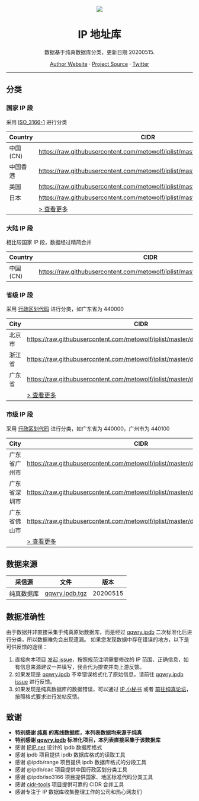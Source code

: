 <p align="center">
<a href="https://github.com/metowolf/iplist">
<img src="https://user-images.githubusercontent.com/2666735/50806883-84930c00-1333-11e9-869e-3c2f2664f154.png" />
</a>
</p>

<h1 align="center">IP 地址库</h1>

<p align="center">数据基于纯真数据库分类，更新日期 20200515.</p>

<p align=center>
<a href="https://i-meto.com/">Author Website</a> ·
<a href="https://github.com/metowolf/iplist">Project Source</a> ·
<a href="https://twitter.com/metowolf">Twitter</a>
</p>

***

## 分类

### 国家 IP 段

采用 [ISO_3166-1](https://zh.wikipedia.org/wiki/ISO_3166-1%E4%BA%8C%E4%BD%8D%E5%AD%97%E6%AF%8D%E4%BB%A3%E7%A0%81) 进行分类

|Country|CIDR|
|---|---|
|中国 (CN)|https://raw.githubusercontent.com/metowolf/iplist/master/data/country/CN.txt|
|中国香港|https://raw.githubusercontent.com/metowolf/iplist/master/data/country/HK.txt|
|美国|https://raw.githubusercontent.com/metowolf/iplist/master/data/country/US.txt|
|日本|https://raw.githubusercontent.com/metowolf/iplist/master/data/country/JP.txt|
||[ > 查看更多](https://github.com/metowolf/iplist/tree/master/docs/country.md)|

### 大陆 IP 段

相比较国家 IP 段，数据经过精简合并

|Country|CIDR|
|---|---|
|中国 (CN)|https://raw.githubusercontent.com/metowolf/iplist/master/data/special/china.txt|

### 省级 IP 段

采用 [行政区划代码](http://www.mca.gov.cn/article/sj/xzqh/2019/201901-06/201906211048.html) 进行分类，如广东省为 440000

|City|CIDR|
|---|---|
|北京市|https://raw.githubusercontent.com/metowolf/iplist/master/data/cncity/110000.txt|
|浙江省|https://raw.githubusercontent.com/metowolf/iplist/master/data/cncity/330000.txt|
|广东省|https://raw.githubusercontent.com/metowolf/iplist/master/data/cncity/440000.txt|
||[ > 查看更多](https://github.com/metowolf/iplist/tree/master/docs/cncity.md)|

### 市级 IP 段

采用 [行政区划代码](http://www.mca.gov.cn/article/sj/xzqh/2019/201901-06/20190203221738.html) 进行分类，如广东省为 440000，广州市为 440100

|City|CIDR|
|---|---|
|广东省广州市|https://raw.githubusercontent.com/metowolf/iplist/master/data/cncity/440100.txt|
|广东省深圳市|https://raw.githubusercontent.com/metowolf/iplist/master/data/cncity/440300.txt|
|广东省佛山市|https://raw.githubusercontent.com/metowolf/iplist/master/data/cncity/440600.txt|
||[ > 查看更多](https://github.com/metowolf/iplist/tree/master/docs/cncity.md)|


## 数据来源

|采信源|文件|版本|
|---|---|---|
|纯真数据库|[qqwry.ipdb.tgz](https://registry.npmjs.org/qqwry.ipdb/-/qqwry.ipdb-2020.5.15.tgz)|20200515|


## 数据准确性

由于数据并非直接采集于纯真原始数据库，而是经过 [qqwry.ipdb](https://github.com/metowolf/qqwry.ipdb) 二次标准化后进行分类，所以数据难免会出现遗漏。
如果您发现数据中存在错误的地方，以下是可供反馈的途径：

 1. 直接向本项目 [发起 issue](https://github.com/metowolf/iplist/issues/new)，按照规范注明需要修改的 IP 范围、正确信息，如有信息来源建议一并填写，我会代为排查并向上游反馈。
 2. 如果发现是 [qqwry.ipdb](https://github.com/metowolf/qqwry.ipdb) 不幸错误格式化了原始信息，请前往 [qqwry.ipdb issue](https://github.com/metowolf/qqwry.ipdb/issues/new) 进行反馈。
 3. 如果发现是纯真数据库的数据错误，可以通过 [IP 小秘书](http://www.cz88.net/ip/) 或者 [前往纯真论坛](http://bbs.cz88.net/f26)，按照格式要求进行发帖反馈。


## 致谢

 - **特别感谢 [纯真](http://cz88.net/) 的离线数据库，本列表数据均来源于纯真**
 - **特别感谢 [qqwry.ipdb](https://github.com/metowolf/qqwry.ipdb) 标准化项目，本列表直接采集于该数据库**
 - 感谢 [IPIP.net](https://www.ipip.net/) 设计的 ipdb 数据库格式
 - 感谢 ipdb 项目提供 ipdb 数据库格式的读取工具
 - 感谢 @ipdb/range 项目提供 ipdb 数据库格式的分段工具
 - 感谢 @ipdb/cac 项目提供中国行政区划分类工具
 - 感谢 @ipdb/iso3166 项目提供国家、地区标准代码分类工具
 - 感谢 [cidr-tools](https://github.com/silverwind/cidr-tools) 项目提供可靠的 CIDR 合并工具
 - 感谢专注于 IP 数据库收集整理工作的公司和热心网友们
